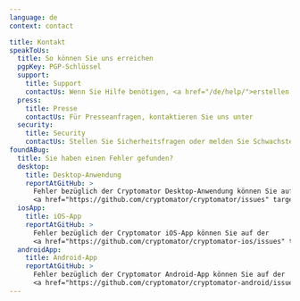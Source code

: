 ```yaml
---
language: de
context: contact

title: Kontakt
speakToUs:
  title: So können Sie uns erreichen
  pgpKey: PGP-Schlüssel
  support:
    title: Support
    contactUs: Wenn Sie Hilfe benötigen, <a href="/de/help/">erstellen Sie bitte ein Support-Ticket</a>. Falls Sie uns eine PGP-verschlüsselte Nachricht senden wollen, erreichern Sie uns unter
  press:
    title: Presse
    contactUs: Für Presseanfragen, kontaktieren Sie uns unter
  security:
    title: Security
    contactUs: Stellen Sie Sicherheitsfragen oder melden Sie Schwachstellen an
foundABug:
  title: Sie haben einen Fehler gefunden?
  desktop:
    title: Desktop-Anwendung
    reportAtGitHub: >
      Fehler bezüglich der Cryptomator Desktop-Anwendung können Sie auf der
      <a href="https://github.com/cryptomator/cryptomator/issues" target="_blank">Cryptomator Fehlerliste</a> melden.
  iosApp:
    title: iOS-App
    reportAtGitHub: >
      Fehler bezüglich der Cryptomator iOS-App können Sie auf der
      <a href="https://github.com/cryptomator/cryptomator-ios/issues" target="_blank">Cryptomator iOS Fehlerliste</a> melden.
  androidApp:
    title: Android-App
    reportAtGitHub: >
      Fehler bezüglich der Cryptomator Android-App können Sie auf der
      <a href="https://github.com/cryptomator/cryptomator-android/issues" target="_blank">Cryptomator Android Fehlerliste</a> melden.
---
```

